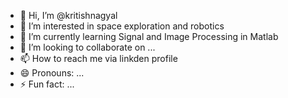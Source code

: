 - 👋 Hi, I’m @kritishnagyal
- 👀 I’m interested in space exploration and robotics 
- 🌱 I’m currently learning Signal and Image Processing in Matlab
- 💞️ I’m looking to collaborate on ...
- 📫 How to reach me via linkden profile 
- 😄 Pronouns: ...
- ⚡ Fun fact: ...

<!---
kritishnagyal/kritishnagyal is a ✨ special ✨ repository because its `README.md` (this file) appears on your GitHub profile.
You can click the Preview link to take a look at your changes.
--->
